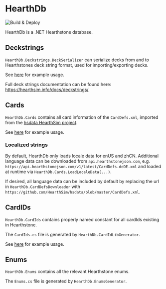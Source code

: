 # HearthDb

![Build & Deploy](https://github.com/HearthSim/HearthDb/workflows/Build%20&%20Deploy/badge.svg)


HearthDb is a .NET Hearthstone database.

## Deckstrings
`HearthDb.Deckstrings.DeckSerializer` can serialize decks from and to Hearthstones deck string format, used for importing/exporting decks.  

See [here](https://github.com/HearthSim/HearthDb/blob/master/HearthDb.Tests/DeckSerializerTest.cs) for example usage.

Full deck strings documentation can be found here: https://hearthsim.info/docs/deckstrings/

## Cards
`HearthDb.Cards` contains all card information of the `CardDefs.xml`, imported from the [hsdata HearthSim project](https://github.com/HearthSim/hs-data).

See [here](https://github.com/HearthSim/HearthDb/blob/master/HearthDb.Tests/UnitTest1.cs#L14-L25) for example usage.

### Localized strings
By default, HearthDb only loads locale data for enUS and zhCN. Additional language 
data can be downloaded from `api.hearthstonejson.com`, e.g. `https://api.hearthstonejson.com/v1/latest/CardDefs.deDE.xml` and loaded at runtime via 
`HearthDb.Cards.LoadLocaleData(...)`.

If desired, all language data can be included by default by replacing the url in `HearthDb.CardDefsDownloader` with `https://github.com/HearthSim/hsdata/blob/master/CardDefs.xml`.

## CardIDs
`HearthDb.CardIds` contains properly named constant for all cardIds existing in Hearthstone. 

The `CardIds.cs` file is generated by `HearthDb.CardIdLibGenerator`. 

See [here](https://github.com/HearthSim/HearthDb/blob/master/HearthDb.Tests/UnitTest1.cs#L28-L34) for example usage.

## Enums
`HearthDb.Enums` contains all the relevant Hearthstone enums.

The `Enums.cs` file is generated by `HearthDb.EnumsGenerator`.
